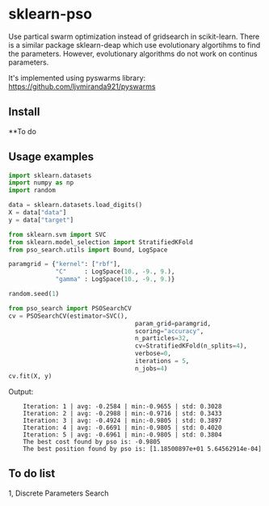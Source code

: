 # sklearn-pso
Use partical swarm optimization instead of gridsearch in scikit-learn. There is a similar package sklearn-deap which use evolutionary algortihms to find the parameters. However, evolutionary algorithms do not work on continus parameters.

It's implemented using pyswarms library: https://github.com/ljvmiranda921/pyswarms

Install
-------

**To do

Usage examples
--------------

```python
import sklearn.datasets
import numpy as np
import random

data = sklearn.datasets.load_digits()
X = data["data"]
y = data["target"]

from sklearn.svm import SVC
from sklearn.model_selection import StratifiedKFold
from pso_search.utils import Bound, LogSpace

paramgrid = {"kernel": ["rbf"],
             "C"     : LogSpace(10., -9., 9.),
             "gamma" : LogSpace(10., -9., 9.)}

random.seed(1)

from pso_search import PSOSearchCV
cv = PSOSearchCV(estimator=SVC(),
                                   param_grid=paramgrid,
                                   scoring="accuracy",
                                   n_particles=32, 
                                   cv=StratifiedKFold(n_splits=4),
                                   verbose=0,
                                   iterations = 5, 
                                   n_jobs=4)
cv.fit(X, y)
```

Output:

        Iteration: 1 | avg: -0.2584 | min:-0.9655 | std: 0.3028
        Iteration: 2 | avg: -0.2988 | min:-0.9716 | std: 0.3433
        Iteration: 3 | avg: -0.4924 | min:-0.9805 | std: 0.3897
        Iteration: 4 | avg: -0.6691 | min:-0.9805 | std: 0.4020
        Iteration: 5 | avg: -0.6961 | min:-0.9805 | std: 0.3804
        The best cost found by pso is: -0.9805
        The best position found by pso is: [1.18500897e+01 5.64562914e-04]
        
To do list
----------

1, Discrete Parameters Search
